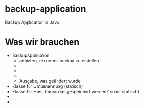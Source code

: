 # backup-application
Backup Application in Java

# Was wir brauchen
- BackupApplication
  - anbieten, ein neues backup zu erstellen
  - 
  - 
  - 
  - Ausgabe, was geändert wurde
- Klasse für Umbenennung (statisch)
- Klasse für Hash (muss das gespeichert werden? sonst statisch)
- 
- 